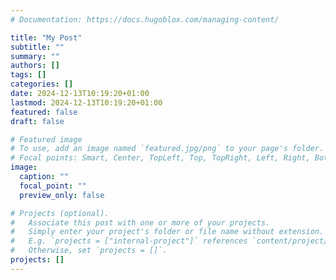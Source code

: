 ```yaml
---
# Documentation: https://docs.hugoblox.com/managing-content/

title: "My Post"
subtitle: ""
summary: ""
authors: []
tags: []
categories: []
date: 2024-12-13T10:19:20+01:00
lastmod: 2024-12-13T10:19:20+01:00
featured: false
draft: false

# Featured image
# To use, add an image named `featured.jpg/png` to your page's folder.
# Focal points: Smart, Center, TopLeft, Top, TopRight, Left, Right, BottomLeft, Bottom, BottomRight.
image:
  caption: ""
  focal_point: ""
  preview_only: false

# Projects (optional).
#   Associate this post with one or more of your projects.
#   Simply enter your project's folder or file name without extension.
#   E.g. `projects = ["internal-project"]` references `content/project/deep-learning/index.md`.
#   Otherwise, set `projects = []`.
projects: []
---
```

